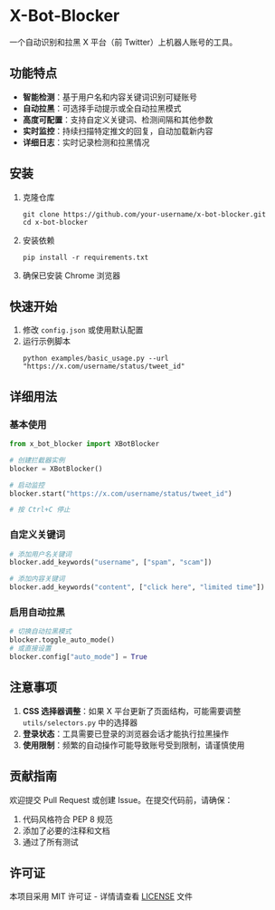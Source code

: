 # X-Bot-Blocker

一个自动识别和拉黑 X 平台（前 Twitter）上机器人账号的工具。

## 功能特点

- **智能检测**：基于用户名和内容关键词识别可疑账号
- **自动拉黑**：可选择手动提示或全自动拉黑模式
- **高度可配置**：支持自定义关键词、检测间隔和其他参数
- **实时监控**：持续扫描特定推文的回复，自动加载新内容
- **详细日志**：实时记录检测和拉黑情况

## 安装

1. 克隆仓库
   ```
   git clone https://github.com/your-username/x-bot-blocker.git
   cd x-bot-blocker
   ```

2. 安装依赖
   ```
   pip install -r requirements.txt
   ```

3. 确保已安装 Chrome 浏览器

## 快速开始

1. 修改 `config.json` 或使用默认配置
2. 运行示例脚本
   ```
   python examples/basic_usage.py --url "https://x.com/username/status/tweet_id"
   ```

## 详细用法

### 基本使用

```python
from x_bot_blocker import XBotBlocker

# 创建拦截器实例
blocker = XBotBlocker()

# 启动监控
blocker.start("https://x.com/username/status/tweet_id")

# 按 Ctrl+C 停止
```

### 自定义关键词

```python
# 添加用户名关键词
blocker.add_keywords("username", ["spam", "scam"])

# 添加内容关键词
blocker.add_keywords("content", ["click here", "limited time"])
```

### 启用自动拉黑

```python
# 切换自动拉黑模式
blocker.toggle_auto_mode()
# 或直接设置
blocker.config["auto_mode"] = True
```

## 注意事项

1. **CSS 选择器调整**：如果 X 平台更新了页面结构，可能需要调整 `utils/selectors.py` 中的选择器
2. **登录状态**：工具需要已登录的浏览器会话才能执行拉黑操作
3. **使用限制**：频繁的自动操作可能导致账号受到限制，请谨慎使用

## 贡献指南

欢迎提交 Pull Request 或创建 Issue。在提交代码前，请确保：

1. 代码风格符合 PEP 8 规范
2. 添加了必要的注释和文档
3. 通过了所有测试

## 许可证

本项目采用 MIT 许可证 - 详情请查看 [LICENSE](LICENSE) 文件
